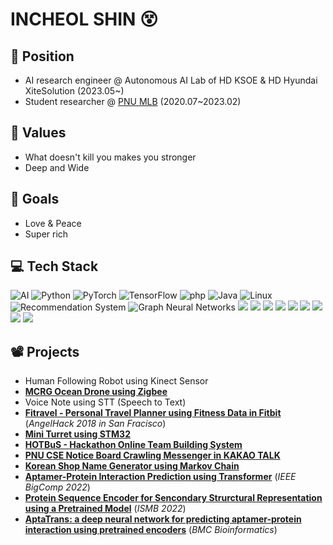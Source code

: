 # INCHEOL SHIN 😵

## 🏢 Position
* AI research engineer @ Autonomous AI Lab of HD KSOE & HD Hyundai XiteSolution (2023.05~)
* Student researcher @ [PNU MLB](https://dmb.pusan.ac.kr/dmb/index.do) (2020.07~2023.02)

## 🧠 Values 
* What doesn't kill you makes you stronger
* Deep and Wide

## 🥅 Goals
* Love & Peace
* Super rich

## 💻 Tech Stack 

<img alt="AI" src ="https://img.shields.io/badge/AI-F37626?logo=Jupyter&logoColor=white"/>  <img alt="Python" src ="https://img.shields.io/badge/Python-3776AB.svg?logo=Python&logoColor=white"/> <img alt="PyTorch" src ="https://img.shields.io/badge/PyTorch-EE4C2C.svg?logo=PyTorch&logoColor=white"/> <img alt="TensorFlow" src ="https://img.shields.io/badge/TensorFlow-FF6F00.svg?logo=TensorFlow&logoColor=white"/> <img alt="php" src ="https://img.shields.io/badge/php-777BB4.svg?logo=php&logoColor=white"/> <img alt="Java" src ="https://img.shields.io/badge/Java-007396.svg?logo=Java&logoColor=white"/> <img alt="Linux" src ="https://img.shields.io/badge/Linux-FCC624.svg?logo=Linux&logoColor=white"/> <img alt=" Recommendation System" src ="https://img.shields.io/badge/Recommendation System-25057D?logo=snapchat&logoColor=white"/> <img alt="Graph Neural Networks" src ="https://img.shields.io/badge/Graph Neural Networks-1A2477?logo=GraphQL&logoColor=white"/> <img src="https://img.shields.io/badge/MySQL-4479A1?logo=mysql&logoColor=white"> <img src="https://img.shields.io/badge/Docker-2496ED?logo=Docker&logoColor=white"> <img src="https://img.shields.io/badge/Kubernetes-326CE5?logo=Kubernetes&logoColor=white"> <img src="https://img.shields.io/badge/Transformer-DD0B78?logo=Starship&logoColor=white"> <img src="https://img.shields.io/badge/NLP-E50914?logo=netflix&logoColor=white"> <img src="https://img.shields.io/badge/Machine Learning-D9272E?logo=mega&logoColor=white"> <img src="https://img.shields.io/badge/C/C++-00599C?logo=C&logoColor=white"> <img src="https://img.shields.io/badge/Unity-252B2D?logo=unity&logoColor=white"> <img src="https://img.shields.io/badge/Reinforcement Learning-404040?logo=perforce&logoColor=white"> 


## 📽️ Projects
* Human Following Robot using Kinect Sensor
* [**MCRG Ocean Drone using Zigbee**](https://github.com/godic97/MCRG-OceanDrone)
* Voice Note using STT (Speech to Text)
* [**Fitravel - Personal Travel Planner using Fitness Data in Fitbit**](https://github.com/godic97/Fitravel) (_AngelHack 2018 in San Fracisco_)
* [**Mini Turret using STM32**](https://github.com/godic97/Embedded-System-Design-and-Lab)
* [**HOTBuS - Hackathon Online Team Building System**](https://pnuswedu.org/02_team/02team.php)
* [**PNU CSE Notice Board Crawling Messenger in KAKAO TALK**](https://pf.kakao.com/_pjiQb)
* [**Korean Shop Name Generator using Markov Chain**](https://github.com/godic97/Intelligent-Korean-Text-Generation-System)
* [**Aptamer-Protein Interaction Prediction using Transformer**](https://ieeexplore.ieee.org/document/9736493) (_IEEE BigComp 2022_)
* [**Protein Sequence Encoder for Sencondary Strurctural Representation using a Pretrained Model**](https://www.iscb.org/ismb2022-program/posters) (_ISMB 2022_)
* [**AptaTrans: a deep neural network for predicting aptamer-protein interaction using pretrained encoders**](https://bmcbioinformatics.biomedcentral.com/articles/10.1186/s12859-023-05577-6) (_BMC Bioinformatics_)
